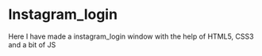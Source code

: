 # Instagram_login
Here I have made a instagram_login window with the help of HTML5, CSS3 and a bit of JS
